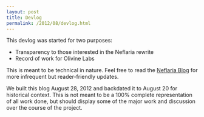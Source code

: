 ```yaml
---
layout: post
title: Devlog
permalink: /2012/08/devlog.html
---
```


This devlog was started for two purposes:

* Transparency to those interested in the Neflaria rewrite
* Record of work for Olivine Labs

This is meant to be technical in nature. Feel free to read the
[Neflaria Blog](http://blog.neflaria.com) for more infrequent but
reader-friendly updates.

We built this blog August 28, 2012 and backdated it to August 20 for historical
context. This is not meant to be a 100% complete representation of all work
done, but should display some of the major work and discussion over the course
of the project.
